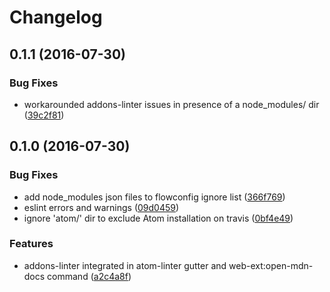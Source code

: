 # Changelog

## 0.1.1 (2016-07-30)

### Bug Fixes

* workarounded addons-linter issues in presence of a node_modules/ dir ([39c2f81](https://github.com/rpl/atom-webextensions/commit/39c2f81))

## 0.1.0 (2016-07-30)

### Bug Fixes

* add node_modules json files to flowconfig ignore list ([366f769](https://github.com/rpl/atom-webext-plugin/commit/366f769))
* eslint errors and warnings ([09d0459](https://github.com/rpl/atom-webext-plugin/commit/09d0459))
* ignore 'atom/' dir to exclude Atom installation on travis ([0bf4e49](https://github.com/rpl/atom-webext-plugin/commit/0bf4e49))

### Features

* addons-linter integrated in atom-linter gutter and web-ext:open-mdn-docs command ([a2c4a8f](https://github.com/rpl/atom-webext-plugin/commit/a2c4a8f))

